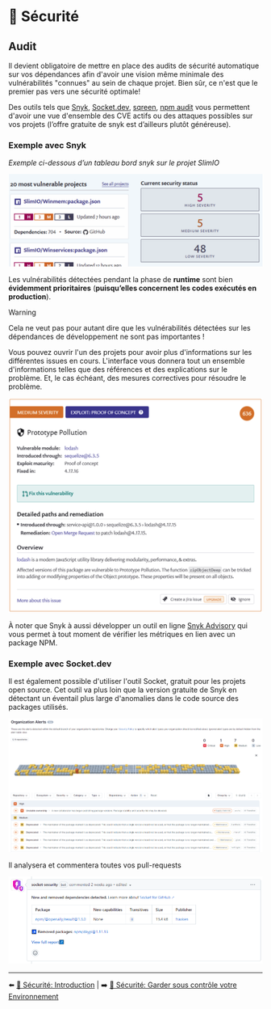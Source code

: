 # 🔐 Sécurité

## Audit

Il devient obligatoire de mettre en place des audits de sécurité automatique sur vos dépendances afin d'avoir une vision même minimale des vulnérabilités "connues" au sein de chaque projet. Bien sûr, ce n'est que le premier pas vers une sécurité optimale!

Des outils tels que [Snyk](https://snyk.io/), [Socket.dev](https://socket.dev/), [sqreen](https://www.sqreen.com/), [npm audit](https://docs.npmjs.com/auditing-package-dependencies-for-security-vulnerabilities) vous permettent d'avoir une vue d'ensemble des CVE actifs ou des attaques possibles sur vos projets (l’offre gratuite de snyk est d’ailleurs plutôt généreuse).

### Exemple avec Snyk

*Exemple ci-dessous d’un tableau bord snyk sur le projet SlimIO*

<img src="../../../assets/securite/intro.png" alt="snyk_dashboard" width="600">

Les vulnérabilités détectées pendant la phase de **runtime** sont bien **évidemment prioritaires** (**puisqu’elles concernent les codes exécutés en production**).

> [!WARNING]
> Cela ne veut pas pour autant dire que les vulnérabilités détectées sur les dépendances de développement ne sont pas importantes !

Vous pouvez ouvrir l'un des projets pour avoir plus d'informations sur les différentes issues en cours. L'interface vous donnera tout un ensemble d'informations telles que des références et des explications sur le problème. Et, le cas échéant, des mesures correctives pour résoudre le problème.

<img src="../../../assets/securite/intro-2.png" alt="snyk_details" width="600">

À noter que Snyk à aussi développer un outil en ligne [Snyk Advisory](https://snyk.io/advisor/) qui vous permet à tout moment de vérifier les métriques en lien avec un package NPM.

### Exemple avec Socket.dev

Il est également possible d'utiliser l'outil Socket, gratuit pour les projets open source. Cet outil va plus loin que la version gratuite de Snyk en détectant un éventail plus large d'anomalies dans le code source des packages utilisés.

<img src="../../../assets/securite/socket_alerts.png" alt="socketdev" width="600">

Il analysera et commentera toutes vos pull-requests

<img src="../../../assets/securite/socket_pr.png" alt="socketdev" width="600">

---

⬅️ [🔐 Sécurité: Introduction](./1-introduction.md) |
➡️ [🔐 Sécurité: Garder sous contrôle votre Environnement](./3-garder-sous-controle-environnement.md)

